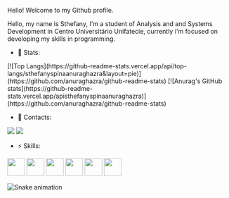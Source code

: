 Hello! Welcome to my Github profile.

Hello, my name is Sthefany, I'm a student of Analysis and and Systems Development in Centro Universitário Unifatecie, currently i'm focused on developing my skills in programming.

- 🔭 Stats:
<div>
  [![Top Langs](https://github-readme-stats.vercel.app/api/top-langs/sthefanyspinaanuraghazra&layout=pie)](https://github.com/anuraghazra/github-readme-stats)
  [![Anurag's GitHub stats](https://github-readme-stats.vercel.app/apisthefanyspinaanuraghazra)](https://github.com/anuraghazra/github-readme-stats)
</div>
  
- 💬 Contacts:
<div>
<a href="https://www.linkedin.com/in/sthefany-spina-02bb11202" target="_blank"><img loading="lazy" src="https://img.shields.io/badge/-LinkedIn-%230077B5?style=for-the-badge&logo=linkedin&logoColor=white" target="_blank"></a>  
<a href = "mailto:sthefanyspina@gmail.com"><img loading="lazy" src="https://img.shields.io/badge/Gmail-D14836?style=for-the-badge&logo=gmail&logoColor=white" target="_blank"></a>
</div>

- ⚡ Skills:
<img src="https://cdn.jsdelivr.net/gh/devicons/devicon/icons/html5/html5-plain-wordmark.svg" width="40" height="40"/>
<img src="https://cdn.jsdelivr.net/gh/devicons/devicon/icons/css3/css3-plain-wordmark.svg" width="40" height="40" />
<img src="https://cdn.jsdelivr.net/gh/devicons/devicon/icons/javascript/javascript-plain.svg" width="40" height="40" />
<img src="https://cdn.jsdelivr.net/gh/devicons/devicon/icons/react/react-original.svg" width="40" height="40" />
<img src="https://cdn.jsdelivr.net/gh/devicons/devicon/icons/typescript/typescript-plain.svg" width="40" height="40" />
<img src="https://cdn.jsdelivr.net/gh/devicons/devicon/icons/git/git-original.svg" width="40" height="40" />

![Snake animation](https://github.com/seu-usuário-aqui/sthefanyspina/blob/output/github-contribution-grid-snake.svg)
